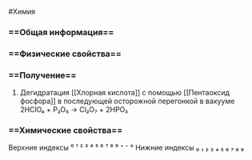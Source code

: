 #Химия 
### ==Общая информация==
### ==Физические свойства==
### ==Получение==
1. Дегидратация [[Хлорная кислота]] с помощью [[Пентаоксид фосфора]] в последующей осторожной перегонкой в вакууме
2HClO₄ + P₂O₅ → Cl₂O₇ + 2HPO₃
### ==Химические свойства==

Верхние индексы ⁰ ¹ ² ³ ⁴ ⁵ ⁶ ⁷ ⁸ ⁹ ⁺ ⁻ °
Нижние индексы ₀ ₁ ₂ ₃ ₄ ₅ ₆ ₇ ₈ ₉ 